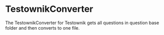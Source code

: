 # TestownikConverter
The TestownikConverter for Testownik gets all questions in question base folder and then converts to one file.
